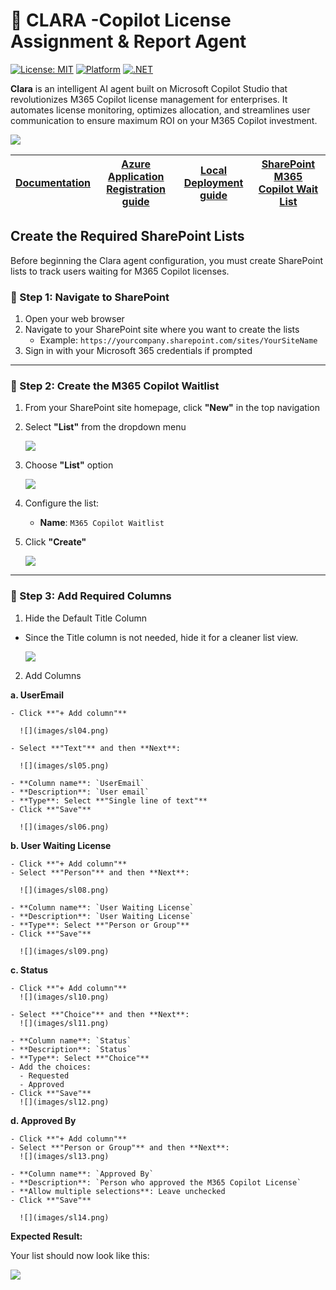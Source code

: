 # 👧 CLARA -Copilot License Assignment & Report Agent

[![License: MIT](https://img.shields.io/badge/License-MIT-yellow.svg)](https://opensource.org/licenses/MIT)
[![Platform](https://img.shields.io/badge/Platform-Microsoft%20Copilot%20Studio-blue)](https://copilotstudio.microsoft.com/)
[![.NET](https://img.shields.io/badge/.NET-REST%20API-purple)](https://dotnet.microsoft.com/)

**Clara** is an intelligent AI agent built on Microsoft Copilot Studio that revolutionizes M365 Copilot license management for enterprises. It automates license monitoring, optimizes allocation, and streamlines user communication to ensure maximum ROI on your M365 Copilot investment.

![](images/Clara.png)

| [Documentation](https://github.com/luishdemetrio/clara-copilot-agent) |  [Azure Application Registration guide ](https://github.com/luishdemetrio/clara-copilot-agent/blob/main/docs/azure_deployment.md)  | [Local Deployment guide](https://github.com/luishdemetrio/clara-copilot-agent/blob/main/docs/local_deployment.md) |[SharePoint M365 Copilot Wait List](https://github.com/luishdemetrio/clara-copilot-agent/blob/main/docs/sharepoint_deployment.md)
| ---- | ---- | ---- |  ---- | 


## Create the Required SharePoint Lists

Before beginning the Clara agent configuration,  you must create SharePoint lists to track users waiting for M365 Copilot licenses.

### 🧱  Step 1: Navigate to SharePoint

1. Open your web browser
2. Navigate to your SharePoint site where you want to create the lists
   - Example: `https://yourcompany.sharepoint.com/sites/YourSiteName`
3. Sign in with your Microsoft 365 credentials if prompted

---
### 🧱  Step 2: Create the M365 Copilot Waitlist

1. From your SharePoint site homepage, click **"New"** in the top navigation
2. Select **"List"** from the dropdown menu 

   ![](images/sl01.png)
   
3. Choose **"List"** option

   ![](images/sl02.png)
   
4. Configure the list:
   - **Name**: `M365 Copilot Waitlist`
   
5. Click **"Create"**

   ![](images/sl03.png)

---
### 🧱  Step 3: Add Required Columns

1. Hide the Default Title Column

 - Since the Title column is not needed, hide it for a cleaner list view.

   ![](images/sl07.png)

2. Add Columns

  **a. UserEmail**
  
    - Click **"+ Add column"**

      ![](images/sl04.png)
  
    - Select **"Text"** and then **Next**:
 
      ![](images/sl05.png)
  
    - **Column name**: `UserEmail`
    - **Description**: `User email`
    - **Type**: Select **"Single line of text"**
    - Click **"Save"**

      ![](images/sl06.png)

  **b. User Waiting License**
  
    - Click **"+ Add column"**
    - Select **"Person"** and then **Next**:

      ![](images/sl08.png)
  
    - **Column name**: `User Waiting License`
    - **Description**: `User Waiting License`
    - **Type**: Select **"Person or Group"**
    - Click **"Save"**

      ![](images/sl09.png)

 **c. Status**
 
    - Click **"+ Add column"**
      ![](images/sl10.png)

    - Select **"Choice"** and then **Next**:
      ![](images/sl11.png)
  
    - **Column name**: `Status`
    - **Description**: `Status`
    - **Type**: Select **"Choice"**
    - Add the choices:
      - Requested
      - Approved
    - Click **"Save"**
      ![](images/sl12.png)
  
 **d. Approved By**
 
    - Click **"+ Add column"**
    - Select **"Person or Group"** and then **Next**:
      ![](images/sl13.png)
  
    - **Column name**: `Approved By`
    - **Description**: `Person who approved the M365 Copilot License`
    - **Allow multiple selections**: Leave unchecked
    - Click **"Save"**

      ![](images/sl14.png)

**Expected Result:**

Your list should now look like this:

![](images/sl15.png)
